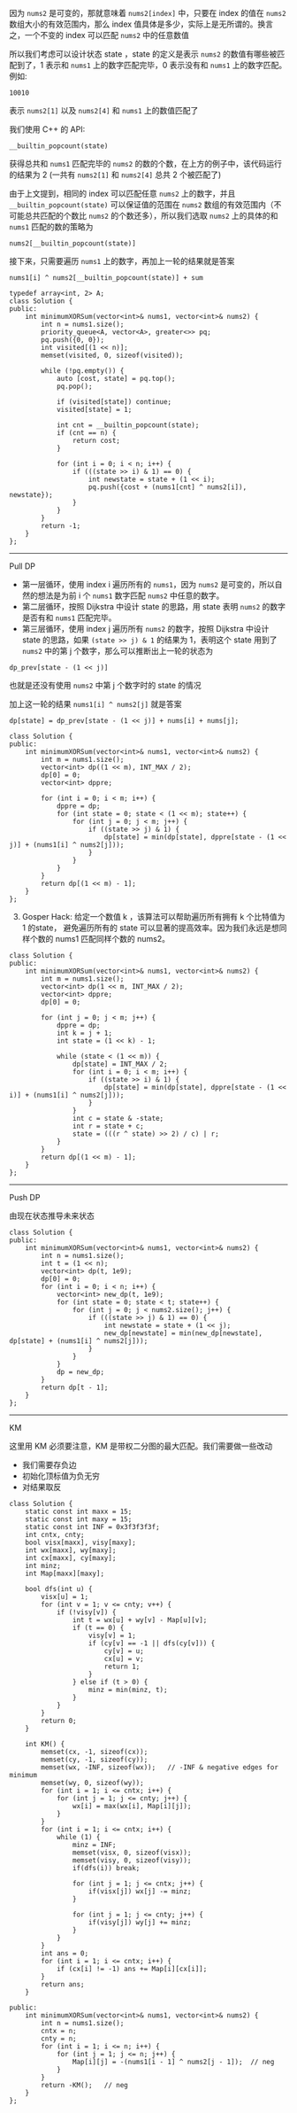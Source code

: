因为 `nums2` 是可变的，那就意味着 `nums2[index]` 中，只要在 index 的值在 `nums2` 数组大小的有效范围内，那么 index 值具体是多少，实际上是无所谓的。换言之，一个不变的 index 可以匹配 `nums2` 中的任意数值

所以我们考虑可以设计状态 state ，state 的定义是表示 `nums2` 的数值有哪些被匹配到了，1 表示和 `nums1` 上的数字匹配完毕，0 表示没有和 `nums1` 上的数字匹配。例如:

```
10010 
```

表示 `nums2[1]` 以及 `nums2[4]` 和 `nums1` 上的数值匹配了
 
我们使用 C++ 的 API:

```
__builtin_popcount(state)
```

获得总共和 `nums1` 匹配完毕的 `nums2` 的数的个数，在上方的例子中，该代码运行的结果为 2 (一共有 `nums2[1]` 和 `nums2[4]` 总共 2 个被匹配了)

由于上文提到，相同的 index 可以匹配任意 `nums2` 上的数字，并且 `__builtin_popcount(state)` 可以保证值的范围在 `nums2` 数组的有效范围内（不可能总共匹配的个数比 `nums2` 的个数还多），所以我们选取 `nums2` 上的具体的和 `nums1` 匹配的数的策略为

```
nums2[__builtin_popcount(state)]
```

接下来，只需要遍历 `nums1` 上的数字，再加上一轮的结果就是答案

```
nums1[i] ^ nums2[__builtin_popcount(state)] + sum
```

```
typedef array<int, 2> A;
class Solution {
public:
    int minimumXORSum(vector<int>& nums1, vector<int>& nums2) {
        int n = nums1.size();
        priority_queue<A, vector<A>, greater<>> pq;
        pq.push({0, 0});
        int visited[(1 << n)];
        memset(visited, 0, sizeof(visited));
        
        while (!pq.empty()) {
            auto [cost, state] = pq.top();
            pq.pop();
            
            if (visited[state]) continue;
            visited[state] = 1;
            
            int cnt = __builtin_popcount(state);
            if (cnt == n) {
                return cost;
            }
            
            for (int i = 0; i < n; i++) {
                if (((state >> i) & 1) == 0) {
                    int newstate = state + (1 << i);
                    pq.push({cost + (nums1[cnt] ^ nums2[i]), newstate});
                }
            }
        }
        return -1;
    }
};
```
---
Pull DP

- 第一层循环，使用 index i 遍历所有的 `nums1`，因为 `nums2` 是可变的，所以自然的想法是为前 i 个 `nums1` 数字匹配 `nums2` 中任意的数字。
- 第二层循环，按照 Dijkstra 中设计 state 的思路，用 state 表明 `nums2` 的数字是否有和 `nums1` 匹配完毕。
- 第三层循环，使用 index j 遍历所有 `nums2` 的数字，按照 Dijkstra 中设计 state 的思路，如果 `(state >> j) & 1` 的结果为 1，表明这个 state 用到了 `nums2` 中的第 j 个数字，那么可以推断出上一轮的状态为

```
dp_prev[state - (1 << j)]
```

也就是还没有使用 `nums2` 中第 j 个数字时的 state 的情况

加上这一轮的结果 `nums1[i] ^ nums2[j]` 就是答案

```
dp[state] = dp_prev[state - (1 << j)] + nums[i] + nums[j];
```

```
class Solution {
public:
    int minimumXORSum(vector<int>& nums1, vector<int>& nums2) {
        int m = nums1.size();
        vector<int> dp((1 << m), INT_MAX / 2);
        dp[0] = 0;
        vector<int> dppre;
        
        for (int i = 0; i < m; i++) {
            dppre = dp;
            for (int state = 0; state < (1 << m); state++) {
                for (int j = 0; j < m; j++) {
                    if ((state >> j) & 1) {
                        dp[state] = min(dp[state], dppre[state - (1 << j)] + (nums1[i] ^ nums2[j]));
                    }
                }
            }
        }
        return dp[(1 << m) - 1];
    }
};
```

3. Gosper Hack: 给定一个数值 k ，该算法可以帮助遍历所有拥有 k 个比特值为 1 的state，
   避免遍历所有的 state 可以显著的提高效率。因为我们永远是想同样个数的 nums1 匹配同样个数的
   nums2。
   
```
class Solution {
public:
    int minimumXORSum(vector<int>& nums1, vector<int>& nums2) {
        int m = nums1.size();
        vector<int> dp(1 << m, INT_MAX / 2);
        vector<int> dppre;
        dp[0] = 0;
        
        for (int j = 0; j < m; j++) {
            dppre = dp;
            int k = j + 1;
            int state = (1 << k) - 1;
            
            while (state < (1 << m)) {
                dp[state] = INT_MAX / 2;
                for (int i = 0; i < m; i++) {
                    if ((state >> i) & 1) {
                        dp[state] = min(dp[state], dppre[state - (1 << i)] + (nums1[i] ^ nums2[j]));
                    }
                }
                int c = state & -state;
                int r = state + c;
                state = (((r ^ state) >> 2) / c) | r;
            }
        }
        return dp[(1 << m) - 1];
    }
};
```

---
Push DP

由现在状态推导未来状态
```
class Solution {
public:
    int minimumXORSum(vector<int>& nums1, vector<int>& nums2) {
        int n = nums1.size();
        int t = (1 << n);
        vector<int> dp(t, 1e9);
        dp[0] = 0;
        for (int i = 0; i < n; i++) {
            vector<int> new_dp(t, 1e9);
            for (int state = 0; state < t; state++) {
                for (int j = 0; j < nums2.size(); j++) {
                    if (((state >> j) & 1) == 0) {
                        int newstate = state + (1 << j);                
                        new_dp[newstate] = min(new_dp[newstate], dp[state] + (nums1[i] ^ nums2[j]));
                    }
                }
            }
            dp = new_dp;
        }
        return dp[t - 1];
    }
};
```

---
KM

这里用 KM 必须要注意，KM 是带权二分图的最大匹配。我们需要做一些改动

- 我们需要存负边
- 初始化顶标值为负无穷
- 对结果取反

```
class Solution {
    static const int maxx = 15;
    static const int maxy = 15;
    static const int INF = 0x3f3f3f3f;
    int cntx, cnty;
    bool visx[maxx], visy[maxy];
    int wx[maxx], wy[maxy];
    int cx[maxx], cy[maxy];
    int minz;
    int Map[maxx][maxy];
    
    bool dfs(int u) {
        visx[u] = 1;
        for (int v = 1; v <= cnty; v++) {
            if (!visy[v]) {
                int t = wx[u] + wy[v] - Map[u][v];
                if (t == 0) {
                    visy[v] = 1;
                    if (cy[v] == -1 || dfs(cy[v])) {
                        cy[v] = u;
                        cx[u] = v;
                        return 1;
                    }
                } else if (t > 0) {
                    minz = min(minz, t);
                }
            }
        }
        return 0;
    }

    int KM() {
        memset(cx, -1, sizeof(cx));
        memset(cy, -1, sizeof(cy));
        memset(wx, -INF, sizeof(wx));   // -INF & negative edges for minimum
        memset(wy, 0, sizeof(wy));  
        for (int i = 1; i <= cntx; i++) {
            for (int j = 1; j <= cnty; j++) {
                wx[i] = max(wx[i], Map[i][j]);
            }
        }
        for (int i = 1; i <= cntx; i++) {
            while (1) {
                minz = INF;
                memset(visx, 0, sizeof(visx));
                memset(visy, 0, sizeof(visy));
                if(dfs(i)) break;

                for (int j = 1; j <= cntx; j++) {
                    if(visx[j]) wx[j] -= minz;
                }
                    
                for (int j = 1; j <= cnty; j++) {
                    if(visy[j]) wy[j] += minz;
                }
            }
        }
        int ans = 0;
        for (int i = 1; i <= cntx; i++) {
            if (cx[i] != -1) ans += Map[i][cx[i]];
        }
        return ans;
    }
    
public:
    int minimumXORSum(vector<int>& nums1, vector<int>& nums2) {
        int n = nums1.size();
        cntx = n;
        cnty = n;
        for (int i = 1; i <= n; i++) {
            for (int j = 1; j <= n; j++) {
                Map[i][j] = -(nums1[i - 1] ^ nums2[j - 1]);  // neg
            }
        }
        return -KM();   // neg
    }
};
```